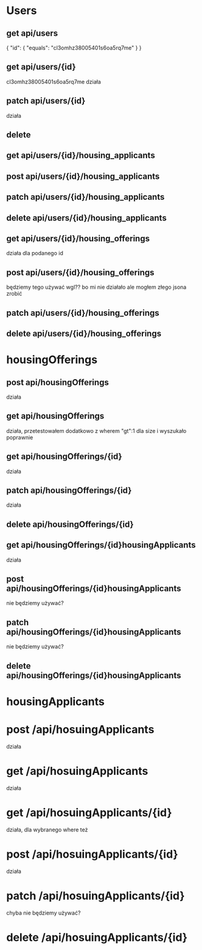 # Users
## get api/users
{
  "id": {
    "equals": "cl3omhz38005401s6oa5rq7me"
  }
}
## get api/users/{id}
cl3omhz38005401s6oa5rq7me 
działa 
## patch api/users/{id}
działa
## delete 


## get api/users/{id}/housing_applicants

## post api/users/{id}/housing_applicants

## patch api/users/{id}/housing_applicants

## delete api/users/{id}/housing_applicants


## get api/users/{id}/housing_offerings
działa dla podanego id
## post api/users/{id}/housing_offerings
będziemy tego używać wgl?? bo mi nie działało ale mogłem złego jsona zrobić
## patch api/users/{id}/housing_offerings

## delete api/users/{id}/housing_offerings




# housingOfferings
## post api/housingOfferings
działa
## get api/housingOfferings 
działa, 
przetestowałem dodatkowo z wherem "gt":1 dla size i wyszukało poprawnie 
## get api/housingOfferings/{id}
działa
## patch api/housingOfferings/{id}
działa
## delete api/housingOfferings/{id}

## get api/housingOfferings/{id}housingApplicants
działa
## post api/housingOfferings/{id}housingApplicants
nie będziemy używać? 
## patch api/housingOfferings/{id}housingApplicants
nie będziemy używać?
## delete api/housingOfferings/{id}housingApplicants

# housingApplicants
# post /api/hosuingApplicants 
działa
# get /api/hosuingApplicants 
działa 
# get /api/hosuingApplicants/{id}
działa, dla wybranego where też
# post /api/hosuingApplicants/{id}
działa
# patch /api/hosuingApplicants/{id}
chyba nie będziemy używać? 
# delete /api/hosuingApplicants/{id}
